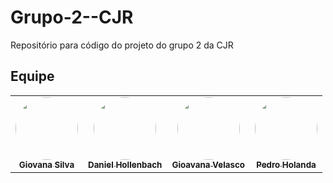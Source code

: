 # Grupo-2--CJR
Repositório para código do projeto do grupo 2 da CJR

## Equipe

<table>
  <tr>
    <td align="center"><a href="https://github.com/gio221"><img style="border-radius: 50%;" src="https://avatars.githubusercontent.com/u/111579005?v=4" width="100px;" alt=""/><br /><sub><b>Giovana Silva</b></sub></a><br />
    <td align="center"><a href="https://github.com/danhollenbach"><img style="border-radius: 50%;" src="https://avatars.githubusercontent.com/u/98195374?v=4" width="100px;" alt=""/><br /><sub><b>Daniel Hollenbach</b></sub></a><br />
    <td align="center"><a href="https://github.com/GihVelasco"><img style="border-radius: 50%;" src="https://avatars.githubusercontent.com/u/118694498?v=4" width="100px;" alt=""/><br /><sub><b>Gioavana Velasco</b></sub></a><br />
    <td align="center"><a href="https://github.com/PedroHolanda04 "><img style="border-radius: 50%;" src="https://avatars.githubusercontent.com/u/100162150?v=4" width="100px;" alt=""/><br /><sub><b>Pedro Holanda</b></sub></a><br />
    
  </tr>
</table>